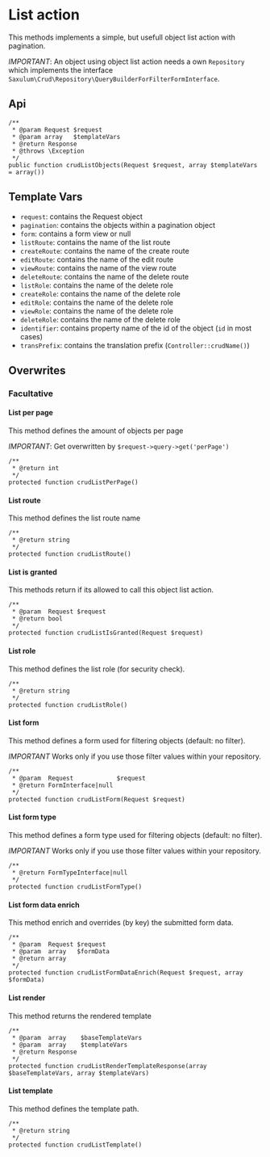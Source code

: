 # List action

This methods implements a simple, but usefull object list action with pagination.

*IMPORTANT*: An object using object list action needs a own `Repository` which implements
the interface `Saxulum\Crud\Repository\QueryBuilderForFilterFormInterface`.

## Api

```{.php}
/**
 * @param Request $request
 * @param array   $templateVars
 * @return Response
 * @throws \Exception
 */
public function crudListObjects(Request $request, array $templateVars = array())
```

## Template Vars

 * `request`: contains the Request object
 * `pagination`: contains the objects within a pagination object
 * `form`: contains a form view or null
 * `listRoute`: contains the name of the list route
 * `createRoute`: contains the name of the create route
 * `editRoute`: contains the name of the edit route
 * `viewRoute`: contains the name of the view route
 * `deleteRoute`: contains the name of the delete route
 * `listRole`: contains the name of the delete role
 * `createRole`: contains the name of the delete role
 * `editRole`: contains the name of the delete role
 * `viewRole`: contains the name of the delete role
 * `deleteRole`: contains the name of the delete role
 * `identifier`: contains property name of the id of the object (`id` in most cases)
 * `transPrefix`: contains the translation prefix (`Controller::crudName()`)

## Overwrites

### Facultative

#### List per page

This method defines the amount of objects per page

*IMPORTANT*: Get overwritten by `$request->query->get('perPage')`

```{.php}
/**
 * @return int
 */
protected function crudListPerPage()
```

#### List route

This method defines the list route name

```{.php}
/**
 * @return string
 */
protected function crudListRoute()
```

#### List is granted

This methods return if its allowed to call this object list action.

```{.php}
/**
 * @param  Request $request
 * @return bool
 */
protected function crudListIsGranted(Request $request)
```

#### List role

This method defines the list role (for security check).

```{.php}
/**
 * @return string
 */
protected function crudListRole()
```

#### List form

This method defines a form used for filtering objects (default: no filter).

*IMPORTANT* Works only if you use those filter values within your repository.

```{.php}
/**
 * @param  Request            $request
 * @return FormInterface|null
 */
protected function crudListForm(Request $request)
```

#### List form type

This method defines a form type used for filtering objects (default: no filter).

*IMPORTANT* Works only if you use those filter values within your repository.

```{.php}
/**
 * @return FormTypeInterface|null
 */
protected function crudListFormType()
```

#### List form data enrich

This method enrich and overrides (by key) the submitted form data.

```{.php}
/**
 * @param  Request $request
 * @param  array   $formData
 * @return array
 */
protected function crudListFormDataEnrich(Request $request, array $formData)
```

#### List render

This method returns the rendered template

```{.php}
/**
 * @param  array    $baseTemplateVars
 * @param  array    $templateVars
 * @return Response
 */
protected function crudListRenderTemplateResponse(array $baseTemplateVars, array $templateVars)
```

#### List template

This method defines the template path.

```{.php}
/**
 * @return string
 */
protected function crudListTemplate()
```